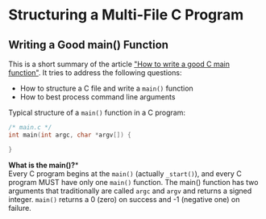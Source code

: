 # Structuring a Multi-File C Program

## Writing a Good main() Function

This is a short summary of the article ["How to write a good C main function"](https://opensource.com/article/19/5/how-write-good-c-main-function). It tries to address the following questions:

* How to structure a C file and write a ```main()``` function
* How to best process command line arguments

Typical structure of a ```main()``` function in a C program:

```C
/* main.c */
int main(int argc, char *argv[]) {

}
```

**What is the main()?***  
Every C program begins at the ```main()``` (actually ```_start()```), and every C program MUST have only one ```main()``` function. The main() function has two arguments that traditionally are called ```argc``` and ```argv``` and returns a signed integer.  ```main()``` returns a 0 (zero) on success and -1 (negative one) on failure.

